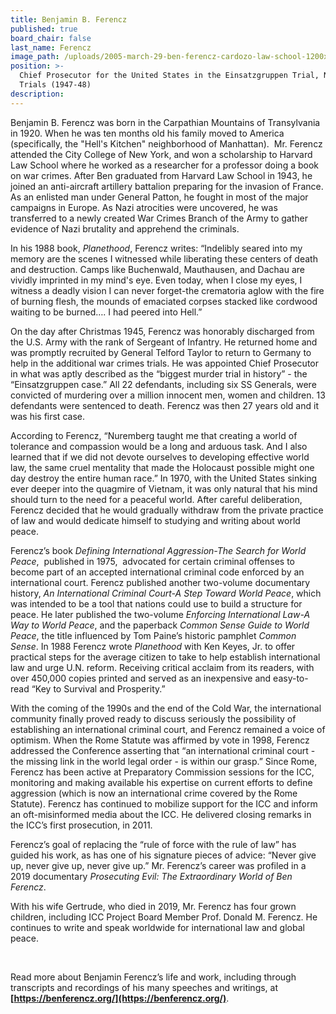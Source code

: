 ```yaml
---
title: Benjamin B. Ferencz
published: true
board_chair: false
last_name: Ferencz
image_path: /uploads/2005-march-29-ben-ferencz-cardozo-law-school-1200x0.jpg
position: >-
  Chief Prosecutor for the United States in the Einsatzgruppen Trial, Nuremberg
  Trials (1947-48)
description:
---
```


Benjamin B. Ferencz was born in the Carpathian Mountains of Transylvania in 1920. When he was ten months old his family moved to America (specifically, the "Hell's Kitchen" neighborhood of Manhattan). &nbsp;Mr. Ferencz attended the City College of New York, and won a scholarship to Harvard Law School where he worked as a researcher for a professor doing a book on war crimes. After Ben graduated from Harvard Law School in 1943, he joined an anti-aircraft artillery battalion preparing for the invasion of France. As an enlisted man under General Patton, he fought in most of the major campaigns in Europe. As Nazi atrocities were uncovered, he was transferred to a newly created War Crimes Branch of the Army to gather evidence of Nazi brutality and apprehend the criminals.

In his 1988 book,&nbsp;*Planethood*, Ferencz writes: “Indelibly seared into my memory are the scenes I witnessed while liberating these centers of death and destruction. Camps like Buchenwald, Mauthausen, and Dachau are vividly imprinted in my mind's eye. Even today, when I close my eyes, I witness a deadly vision I can never forget-the crematoria aglow with the fire of burning flesh, the mounds of emaciated corpses stacked like cordwood waiting to be burned…. I had peered into Hell.”

On the day after Christmas 1945, Ferencz was honorably discharged from the U.S. Army with the rank of Sergeant of Infantry. He returned home and was promptly recruited by General Telford Taylor to return to Germany to help in the additional war crimes trials. He was appointed Chief Prosecutor in what was aptly described as the “biggest murder trial in history” - the “Einsatzgruppen case.” All 22 defendants, including six SS Generals, were convicted of murdering over a million innocent men, women and children. 13 defendants were sentenced to death. Ferencz was then 27 years old and it was his first case.

According to Ferencz, “Nuremberg taught me that creating a world of tolerance and compassion would be a long and arduous task. And I also learned that if we did not devote ourselves to developing effective world law, the same cruel mentality that made the Holocaust possible might one day destroy the entire human race.” In 1970, with the United States sinking ever deeper into the quagmire of Vietnam, it was only natural that his mind should turn to the need for a peaceful world. After careful deliberation, Ferencz decided that he would gradually withdraw from the private practice of law and would dedicate himself to studying and writing about world peace.

Ferencz’s book&nbsp;*Defining International Aggression-The Search for World Peace*, &nbsp;published in 1975, &nbsp;advocated for certain criminal offenses to become part of an accepted international criminal code enforced by an international court. Ferencz published another two-volume documentary history,&nbsp;*An International Criminal Court-A Step Toward World Peace*, which was intended to be a tool that nations could use to build a structure for peace. He later published the two-volume *Enforcing International Law-A Way to World Peace*, and the paperback *Common Sense Guide to World Peace*, the title influenced by Tom Paine’s historic pamphlet&nbsp;*Common Sense*. In 1988 Ferencz wrote *Planethood* with Ken Keyes, Jr. to offer practical steps for the average citizen to take to help establish international law and urge U.N. reform. Receiving critical acclaim from its readers, with over 450,000 copies printed and served as an inexpensive and easy-to-read “Key to Survival and Prosperity.”

With the coming of the 1990s and the end of the Cold War, the international community finally proved ready to discuss seriously the possibility of establishing an international criminal court, and Ferencz remained a voice of optimism. When the Rome Statute was affirmed by vote in 1998, Ferencz addressed the Conference asserting that “an international criminal court - the missing link in the world legal order - is within our grasp.” Since Rome, Ferencz has been active at Preparatory Commission sessions for the ICC, monitoring and making available his expertise on current efforts to define aggression (which is now an international crime covered by the Rome Statute). Ferencz has continued to mobilize support for the ICC and inform an oft-misinformed media about the ICC. He delivered closing remarks in the ICC’s first prosecution, in 2011.

Ferencz’s goal of replacing the “rule of force with the rule of law” has guided his work, as has one of his signature pieces of advice: “Never give up, never give up, never give up.” Mr. Ferencz’s career was profiled in a 2019 documentary *Prosecuting Evil: The Extraordinary World of Ben Ferencz*.

With his wife Gertrude, who died in 2019, Mr. Ferencz has four grown children, including ICC Project Board Member Prof. Donald M. Ferencz. He continues to write and speak worldwide for international law and global peace.

&nbsp;

Read more about Benjamin Ferencz’s life and work, including through transcripts and recordings of his many speeches and writings, at **[https://benferencz.org/](https://benferencz.org/)**.

<br>&nbsp;